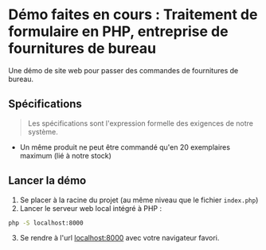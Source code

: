 # Démo faites en cours : Traitement de formulaire en PHP, entreprise de fournitures de bureau

Une démo de site web pour passer des commandes de fournitures de bureau.


## Spécifications

> Les spécifications sont l'expression formelle des exigences de notre système.

- Un même produit ne peut être commandé qu'en 20 exemplaires maximum (lié à notre stock)

## Lancer la démo

1. Se placer à la racine du projet (au même niveau que le fichier `index.php`)
2. Lancer le serveur web local intégré à PHP :

~~~bash
php -S localhost:8000
~~~

3. Se rendre à l'url [localhost:8000](http://localhost:8000) avec votre navigateur favori.